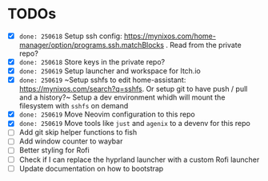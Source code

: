 # TODOs

- [x] `done: 250618` Setup ssh config: https://mynixos.com/home-manager/option/programs.ssh.matchBlocks . Read from the private repo?
- [x] `done: 250618` Store keys in the private repo?
- [x] `done: 250619` Setup launcher and workspace for Itch.io
- [x] `done: 250619` ~Setup sshfs to edit home-assistant: https://mynixos.com/search?q=sshfs. Or setup git to have push / pull and a history?~
      Setup a dev environment whidh will mount the filesystem with `sshfs` on demand
- [x] `done: 250619` Move Neovim configuration to this repo
- [x] `done: 250619` Move tools like `just` and `agenix` to a devenv for this repo
- [ ] Add git skip helper functions to fish
- [ ] Add window counter to waybar
- [ ] Better styling for Rofi
- [ ] Check if I can replace the hyprland launcher with a custom Rofi launcher
- [ ] Update documentation on how to bootstrap
